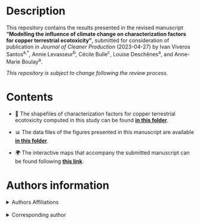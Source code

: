 # Description

This repository contains the results presented in the revised manuscript **“Modelling the influence of climate change on characterization factors for copper terrestrial ecotoxicity”**, submitted for consideration of publication in *Journal of Cleaner Production* (2023-04-27) by Ivan Viveros Santos<sup>a,*</sup>, Annie Levasseur<sup>b</sup>, Cécile Bulle<sup>c</sup>, Louise Deschênes<sup>a</sup>, and Anne-Marie Boulay<sup>a</sup>.

*This repository is subject to change following the review process.*

# Contents

- 📂 The shapefiles of characterization factors for copper terrestrial ecotoxicity computed in this study can be found <a href="cf_spatial_res" target="_blank"><b>in this folder</b></a>.

- 📊 The data files of the figures presented in this manuscript are available <a href="data_files" target="_blank"><b>in this folder</b></a>.

- 🌍 The interactive maps that accompany the submitted manuscript can be found following <a href="https://iviveros.github.io/viveros-santos_et_al_2023_jclp" target="_blank"><b>this link</b></a>.


# Authors information

<div>
<details>
    <summary>Authors Affiliations</summary>
    <p><sup>a</sup> <span>CIRAIG, Chemical Engineering Department, Polytechnique Montréal, QC, Canada</span></p>
    <p><sup>b</sup> Department of Construction Engineering, École de Technologie Supérieure, Montreal, QC, Canada</p>
    <p><sup>c</sup> CIRAIG, ESG UQAM, Strategy, Corporate & Social Responsibility Department, Montreal, QC, Canada</p>
</details>
</div>

<br>


<div>
<details>
    <summary>Corresponding author</summary>
    <p>Ivan Viveros Santos<p>
    <p>E-mail address: {ivan.viveros-santos}(at)polymtl.ca</p>
</details>
</div>

